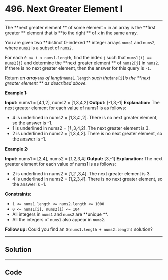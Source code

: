 # 496. Next Greater Element I

---

The **next greater element ** of some element `x` in an array is the **first greater ** element that is **to the right ** of `x` in the same array.

You are given two **distinct 0-indexed ** integer arrays `nums1` and `nums2`, where `nums1` is a subset of `nums2`.

For each `0 <= i < nums1.length`, find the index `j` such that `nums1[i] == nums2[j]` and determine the **next greater element ** of `nums2[j]` in `nums2`. If there is no next greater element, then the answer for this query is `-1`.

Return _an array_`ans` _of length_`nums1.length` _such that_`ans[i]`_is the **next greater element ** as described above._

 

**Example 1:**


**Input:** nums1 = [4,1,2], nums2 = [1,3,4,2]
**Output:** [-1,3,-1]
**Explanation:** The next greater element for each value of nums1 is as follows:
- 4 is underlined in nums2 = [1,3,_4_ ,2]. There is no next greater element, so the answer is -1.
- 1 is underlined in nums2 = [_1_ ,3,4,2]. The next greater element is 3.
- 2 is underlined in nums2 = [1,3,4,_2_]. There is no next greater element, so the answer is -1.


**Example 2:**


**Input:** nums1 = [2,4], nums2 = [1,2,3,4]
**Output:** [3,-1]
**Explanation:** The next greater element for each value of nums1 is as follows:
- 2 is underlined in nums2 = [1,_2_ ,3,4]. The next greater element is 3.
- 4 is underlined in nums2 = [1,2,3,_4_]. There is no next greater element, so the answer is -1.


 

**Constraints:**

  * `1 <= nums1.length <= nums2.length <= 1000`
  * `0 <= nums1[i], nums2[i] <= 104`
  * All integers in `nums1` and `nums2` are **unique **.
  * All the integers of `nums1` also appear in `nums2`.



 

**Follow up:** Could you find an `O(nums1.length + nums2.length)` solution?

---

## Solution



---

## Code
```python


```